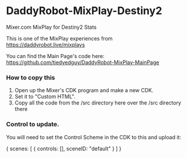 # DaddyRobot-MixPlay-Destiny2
Mixer.com MixPlay for Destiny2 Stats


This is one of the MixPlay experiences from https://daddyrobot.live/mixplays

You can find the Main Page's code here: https://github.com/tiedyedguy/DaddyRobot-MixPlay-MainPage

### How to copy this

1. Open up the Mixer's CDK program and make a new CDK.  
2. Set it to "Custom HTML". 
3. Copy all the code from the /src directory here over the /src directory there


### Control to update.

You will need to set the Control Scheme in the CDK to this and upload it:

{
  scenes: [
    {
      controls: [],
      sceneID: "default"
    }
  ]
}
